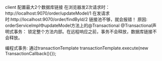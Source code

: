 client 配置最大2个数据库链接
在浏览器发2次请求时：http://localhost:9070/order/updateModel/1
在发请求时:http://localhost:9070/order/findById/2 链接池不够，就会报错！
原因:
orderServiceImpl中updateModel方法上的@Transactional
@Transactional声明式事务：
锁定整个方法内部。在远程响应之前，事务不会释放，数据库链接不会释放。

编程式事务:
通过transactionTemplate
transactionTemplate.execute(new TransactionCallback<Object>(){});